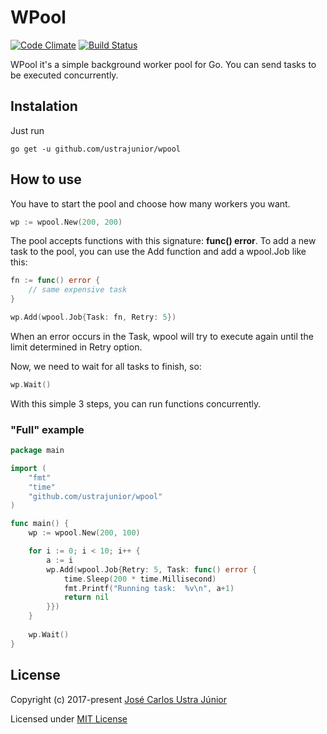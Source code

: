 # WPool

[![Code Climate](https://codeclimate.com/github/ustrajunior/wpool/badges/gpa.svg)](https://codeclimate.com/github/ustrajunior/wpool)
[![Build Status](https://travis-ci.org/ustrajunior/wpool.svg?branch=master)](https://travis-ci.org/ustrajunior/wpool)


WPool it's a simple background worker pool for Go. You can send tasks to be executed concurrently.

## Instalation

Just run

```
go get -u github.com/ustrajunior/wpool
```

## How to use

You have to start the pool and choose how many workers you want.

```go
wp := wpool.New(200, 200)
```

The pool accepts functions with this signature: **func() error**. To add a new task to the pool, you can use the Add function and add a wpool.Job like this:

```go
fn := func() error {
	// same expensive task
}

wp.Add(wpool.Job{Task: fn, Retry: 5})
```

When an error occurs in the Task, wpool will try to execute again until the limit determined in Retry option.

Now, we need to wait for all tasks to finish, so:

```go
wp.Wait()
```

With this simple 3 steps, you can run functions concurrently.


### "Full" example

```go
package main

import (
	"fmt"
	"time"
	"github.com/ustrajunior/wpool"
)

func main() {
	wp := wpool.New(200, 100)

	for i := 0; i < 10; i++ {
		a := i
		wp.Add(wpool.Job{Retry: 5, Task: func() error {
			time.Sleep(200 * time.Millisecond)
			fmt.Printf("Running task:  %v\n", a+1)
			return nil
		}})
	}
	
	wp.Wait()
}
```

## License

Copyright (c) 2017-present [José Carlos Ustra Júnior](https://github.com/ustrajunior)

Licensed under [MIT License](https://github.com/ustrajunior/wpool/blob/master/LICENSE)
